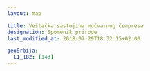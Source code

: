 ```yaml
---
layout: map

title: Veštačka sastojina močvarnog čempresa
designation: Spomenik prirode
last_modified_at: 2018-07-29T18:32:15+02:00

geoSrbija:
  L1_182: [143]
---
```

